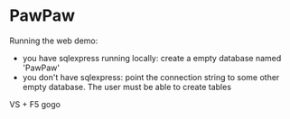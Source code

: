 # PawPaw

Running the web demo: 
- you have sqlexpress running locally: create a empty database named 'PawPaw'
- you don't have sqlexpress: point the connection string to some other empty database. The user must be able to create tables

VS + F5 gogo 
